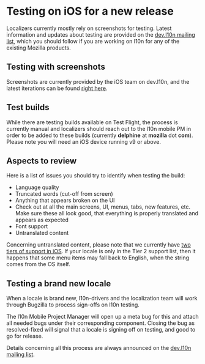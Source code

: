 # Testing on iOS for a new release
Localizers currently mostly rely on screenshots for testing. Latest information and updates about testing are provided on the [dev.l10n mailing list](https://lists.mozilla.org/listinfo/dev-l10n), which you should follow if you are working on l10n for any of the existing Mozilla products.

## Testing with screenshots
Screenshots are currently provided by the iOS team on dev.l10n, and the latest iterations can be found [right here](https://people-mozilla.org/~sarentz/fxios/screenshots/).

## Test builds
While there are testing builds available on Test Flight, the process is currently manual and localizers should reach out to the l10n mobile PM in order to be added to these builds (currently **delphine** at **mozilla** dot **com**).
Please note you will need an iOS device running v9 or above.

## Aspects to review
Here is a list of issues you should try to identify when testing the build:
* Language quality
* Truncated words (cut-off from screen)
* Anything that appears broken on the UI
* Check out at all the main screens, UI, menus, tabs, new features, etc. Make sure these all look good, that everything is properly translated and appears as expected
* Font support
* Untranslated content

Concerning untranslated content, please note that we currently have [two tiers of support in iOS](https://people-mozilla.org/~sarentz/ios-locales.html). If your locale is only in the Tier 2 support list, then it happens that some menu items may fall back to English, when the string comes from the OS itself.

## Testing a brand new locale
When a locale is brand new, l10n-drivers and the localization team will work through Bugzilla to process sign-offs on l10n testing.

The l10n Mobile Project Manager will open up a meta bug for this and attach all needed bugs under their corresponding component. Closing the bug as resolved-fixed will signal that a locale is signing off on testing, and good to go for release.

Details concerning all this process are always announced on the [dev.l10n mailing list](https://lists.mozilla.org/listinfo/dev-l10n).
